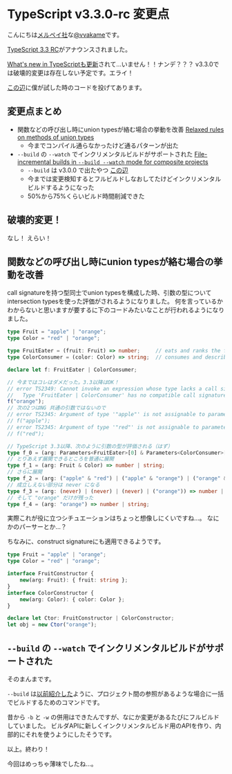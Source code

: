 # TypeScript v3.3.0-rc 変更点

こんにちは[メルペイ社](https://www.merpay.com/jp/)な[@vvakame](https://twitter.com/vvakame)です。

[TypeScript 3.3 RC](https://blogs.msdn.microsoft.com/typescript/2019/01/23/announcing-typescript-3-3-rc/)がアナウンスされました。

[What's new in TypeScriptも更新](https://github.com/Microsoft/TypeScript/wiki/What's-new-in-TypeScript#typescript-33)されて…いません！！ナンデ？？？
v3.3.0では破壊的変更<!-- https://github.com/Microsoft/TypeScript/wiki/Breaking-Changes#typescript-33 -->は存在しない予定です。エライ！

[この辺](https://github.com/vvakame/til/tree/master/typescript/v3.3.0-rc)に僕が試した時のコードを投げてあります。

## 変更点まとめ

* 関数などの呼び出し時にunion typesが絡む場合の挙動を改善 [Relaxed rules on methods of union types](https://github.com/Microsoft/TypeScript/pull/29011)
    * 今までコンパイル通らなかったけど通るパターンが出た
* `--build` の `--watch` でインクリメンタルビルドがサポートされた [File-incremental builds in `--build --watch` mode for composite projects](https://github.com/Microsoft/TypeScript/pull/29161)
    * `--build` は v3.0.0 で出たやつ [この辺](https://qiita.com/vvakame/items/57a0559c45b88b2ae168#%E3%83%97%E3%83%AD%E3%82%B8%E3%82%A7%E3%82%AF%E3%83%88%E9%96%93%E3%81%AE%E5%8F%82%E7%85%A7%E3%81%AE%E3%82%B5%E3%83%9D%E3%83%BC%E3%83%88)
    * 今までは変更検知するとフルビルドしなおしてたけどインクリメンタルビルドするようになった
    * 50%から75%くらいビルド時間削減できた

## 破壊的変更！

なし！ えらい！

## 関数などの呼び出し時にunion typesが絡む場合の挙動を改善

call signatureを持つ型同士でunion typesを構成した時、引数の型についてintersection typesを使った評価がされるようになりました。
何を言っているかわからないと思いますが要するに下のコードみたいなことが行われるようになりました。

```ts
type Fruit = "apple" | "orange";
type Color = "red" | "orange";

type FruitEater = (fruit: Fruit) => number;     // eats and ranks the fruit
type ColorConsumer = (color: Color) => string;  // consumes and describes the colors

declare let f: FruitEater | ColorConsumer;

// 今まではコレはダメだった。3.3以降はOK！
// error TS2349: Cannot invoke an expression whose type lacks a call signature.
//   Type 'FruitEater | ColorConsumer' has no compatible call signatures.
f("orange");
// 次の2つはNG 共通の引数ではないので
// error TS2345: Argument of type '"apple"' is not assignable to parameter of type '"orange"'.
// f("apple");
// error TS2345: Argument of type '"red"' is not assignable to parameter of type '"orange"'.
// f("red");

// TypeScript 3.3以降、次のように引数の型が評価される（はず）
type f_0 = (arg: Parameters<FruitEater>[0] & Parameters<ColorConsumer>[0]) => ReturnType<FruitEater> | ReturnType<ColorConsumer>;
// とりあえず展開できるところを普通に展開
type f_1 = (arg: Fruit & Color) => number | string;
// さらに展開
type f_2 = (arg: ("apple" & "red") | ("apple" & "orange") | ("orange" & "red") | ("orange" & "orange")) => number | string;
// 成立しえない部分は never になる
type f_3 = (arg: (never) | (never) | (never) | ("orange")) => number | string;
// そして "orange" だけが残った
type f_4 = (arg: "orange") => number | string;
```

実際これが役に立つシチュエーションはちょっと想像しにくいですね…。
なにかのパーサーとか…？

ちなみに、construct signatureにも適用できるようです。

```ts
type Fruit = "apple" | "orange";
type Color = "red" | "orange";

interface FruitConstructor {
    new(arg: Fruit): { fruit: string };
}
interface ColorConstructor {
    new(arg: Color): { color: Color };
}

declare let Ctor: FruitConstructor | ColorConstructor;
let obj = new Ctor("orange");
```

## `--build` の `--watch` でインクリメンタルビルドがサポートされた

そのまんまです。

`--build` は[以前紹介した](https://qiita.com/vvakame/items/57a0559c45b88b2ae168#%E3%83%97%E3%83%AD%E3%82%B8%E3%82%A7%E3%82%AF%E3%83%88%E9%96%93%E3%81%AE%E5%8F%82%E7%85%A7%E3%81%AE%E3%82%B5%E3%83%9D%E3%83%BC%E3%83%88)ように、プロジェクト間の参照があるような場合に一括でビルドするためのコマンドです。

昔から `-b` と `-w` の併用はできたんですが、なにか変更があるたびにフルビルドしていました。
ビルダAPIに新しくインクリメンタルビルド用のAPIを作り、内部的にそれを使うようにしたそうです。

以上。終わり！

今回はめっちゃ薄味でしたね…。

